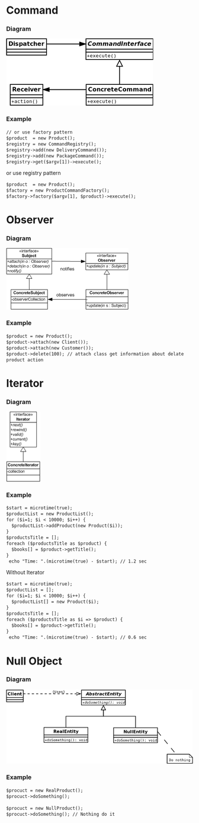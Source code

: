# Command

### Diagram
![patter types](https://github.com/dykyi-roman/patterns/blob/master/diagram/command.png)
### Example
```
// or use factory pattern
$product  = new Product();
$registry = new CommandRegistry();
$registry->add(new DeliveryCommand());
$registry->add(new PackageCommand());
$registry->get($argv[1])->execute();
```
or use registry pattern
```
$product  = new Product();
$factory = new ProductCommandFactory();
$factory->factory($argv[1], $product)->execute();
```
# Observer

### Diagram
![patterns](https://github.com/dykyi-roman/patterns/blob/master/diagram/observer.png)
### Example
```
$product = new Product();
$product->attach(new Client());
$product->attach(new Customer());
$product->delete(100); // attach class get information about delate product action  
```
# Iterator

### Diagram
![patterns](https://github.com/dykyi-roman/patterns/blob/master/diagram/iterator.png)
### Example
```
$start = microtime(true);
$productList = new ProductList();
for ($i=1; $i < 10000; $i++) {
  $productList->addProduct(new Product($i));
}
$productsTitle = [];
foreach ($productsTitle as $product) {
  $books[] = $product->getTitle();
}
 echo "Time: ".(microtime(true) - $start); // 1.2 sec
```
Without Iterator
```
$start = microtime(true);
$productList = [];
for ($i=1; $i < 10000; $i++) {
  $productList[] = new Product($i);
}
$productsTitle = [];
foreach ($productsTitle as $i => $product) {
  $books[] = $product->getTitle();
}
 echo "Time: ".(microtime(true) - $start); // 0.6 sec
```
# Null Object

### Diagram
![patterns](https://github.com/dykyi-roman/patterns/blob/master/diagram/null_object.png)
### Example
```
$procuct = new RealProduct();
$procuct->doSomething();

$procuct = new NullProduct();
$procuct->doSomething(); // Nothing do it 
```
